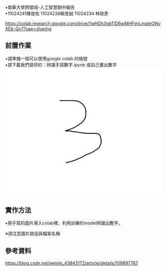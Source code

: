•南華大學跨領域-人工智慧期中報告   
•11024241陳俊佑  11024238賴昱誠 11024234 林政彥

https://colab.research.google.com/drive/1wHDh3gbTID6wMHFimLmateONyXEb-Qv7?usp=sharing

## 前置作業
•請準備一個可以使用google colab 的帳號   
•請下載我們提供的：辨識手寫數字.ipynb   或自己畫出數字
![image](https://github.com/xUOUx/middleexam/blob/main/num.jpg)

## 實作方法   
•將手寫的圖片導入colab裡，利用訓練的model辨識出數字。    

※須注意圖片路徑與檔案名稱  
## 參考資料
https://blog.csdn.net/weixin_43843172/article/details/109897787
